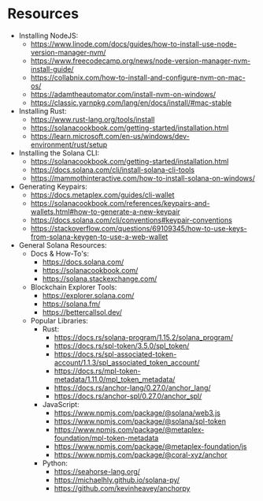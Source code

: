 # Resources

* Installing NodeJS:
    * https://www.linode.com/docs/guides/how-to-install-use-node-version-manager-nvm/
    * https://www.freecodecamp.org/news/node-version-manager-nvm-install-guide/
    * https://collabnix.com/how-to-install-and-configure-nvm-on-mac-os/
    * https://adamtheautomator.com/install-nvm-on-windows/
    * https://classic.yarnpkg.com/lang/en/docs/install/#mac-stable
* Installing Rust:
    * https://www.rust-lang.org/tools/install
    * https://solanacookbook.com/getting-started/installation.html
    * https://learn.microsoft.com/en-us/windows/dev-environment/rust/setup
* Installing the Solana CLI:
    * https://solanacookbook.com/getting-started/installation.html
    * https://docs.solana.com/cli/install-solana-cli-tools
    * https://mammothinteractive.com/how-to-install-solana-on-windows/
* Generating Keypairs:
    * https://docs.metaplex.com/guides/cli-wallet
    * https://solanacookbook.com/references/keypairs-and-wallets.html#how-to-generate-a-new-keypair
    * https://docs.solana.com/cli/conventions#keypair-conventions
    * https://stackoverflow.com/questions/69109345/how-to-use-keys-from-solana-keygen-to-use-a-web-wallet
* General Solana Resources:
    * Docs & How-To's:
        * https://docs.solana.com/
        * https://solanacookbook.com/
        * https://solana.stackexchange.com/
    * Blockchain Explorer Tools:
        * https://explorer.solana.com/
        * https://solana.fm/
        * https://bettercallsol.dev/
    * Popular Libraries:
        * Rust:
            * https://docs.rs/solana-program/1.15.2/solana_program/
            * https://docs.rs/spl-token/3.5.0/spl_token/
            * https://docs.rs/spl-associated-token-account/1.1.3/spl_associated_token_account/
            * https://docs.rs/mpl-token-metadata/1.11.0/mpl_token_metadata/
            * https://docs.rs/anchor-lang/0.27.0/anchor_lang/
            * https://docs.rs/anchor-spl/0.27.0/anchor_spl/
        * JavaScript:
            * https://www.npmjs.com/package/@solana/web3.js
            * https://www.npmjs.com/package/@solana/spl-token
            * https://www.npmjs.com/package/@metaplex-foundation/mpl-token-metadata
            * https://www.npmjs.com/package/@metaplex-foundation/js
            * https://www.npmjs.com/package/@coral-xyz/anchor
        * Python:
            * https://seahorse-lang.org/
            * https://michaelhly.github.io/solana-py/
            * https://github.com/kevinheavey/anchorpy